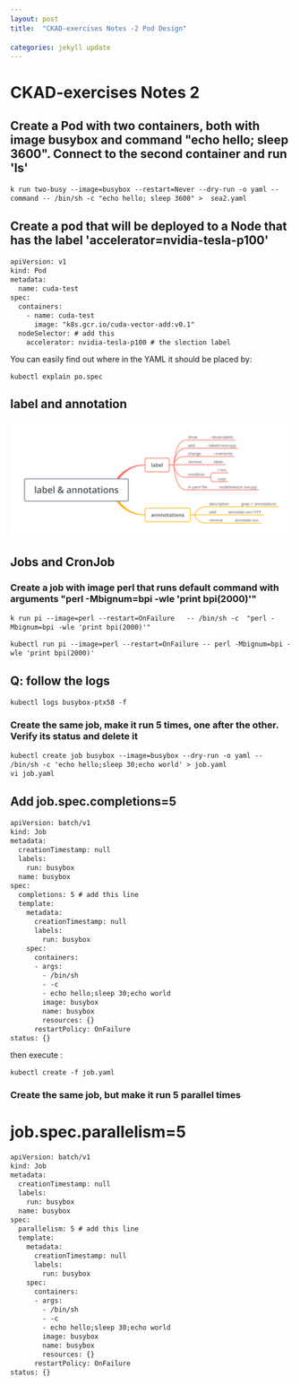 ```yaml
---
layout: post
title:  "CKAD-exercises Notes -2 Pod Design"

categories: jekyll update
---
```


# CKAD-exercises Notes 2


## Create a Pod with two containers, both with image busybox and command "echo hello; sleep 3600". Connect to the second container and run 'ls'



```
k run two-busy --image=busybox --restart=Never --dry-run -o yaml --command -- /bin/sh -c "echo hello; sleep 3600" >  sea2.yaml
```

## Create a pod that will be deployed to a Node that has the label 'accelerator=nvidia-tesla-p100'

```source-yaml
apiVersion: v1
kind: Pod
metadata:
  name: cuda-test
spec:
  containers:
    - name: cuda-test
      image: "k8s.gcr.io/cuda-vector-add:v0.1"
  nodeSelector: # add this
    accelerator: nvidia-tesla-p100 # the slection label
```
You can easily find out where in the YAML it should be placed by:

```source-shell
kubectl explain po.spec
```

## label and annotation



![label-annotations](https://raw.githubusercontent.com/latermonk/latermonk.github.io/master/_posts/_images/label-annotations.png)


## Jobs and CronJob

### Create a job with image perl that runs default command with arguments "perl -Mbignum=bpi -wle 'print bpi(2000)'"

```
k run pi --image=perl --restart=OnFailure   -- /bin/sh -c  "perl -Mbignum=bpi -wle 'print bpi(2000)'"
```

```
kubectl run pi --image=perl --restart=OnFailure -- perl -Mbignum=bpi -wle 'print bpi(2000)'
```

## Q: follow the logs


```
kubectl logs busybox-ptx58 -f
```

### Create the same job, make it run 5 times, one after the other. Verify its status and delete it


```
kubectl create job busybox --image=busybox --dry-run -o yaml -- /bin/sh -c 'echo hello;sleep 30;echo world' > job.yaml
vi job.yaml
```
## Add job.spec.completions=5


```
apiVersion: batch/v1
kind: Job
metadata:
  creationTimestamp: null
  labels:
    run: busybox
  name: busybox
spec:
  completions: 5 # add this line
  template:
    metadata:
      creationTimestamp: null
      labels:
        run: busybox
    spec:
      containers:
      - args:
        - /bin/sh
        - -c
        - echo hello;sleep 30;echo world
        image: busybox
        name: busybox
        resources: {}
      restartPolicy: OnFailure
status: {}
```
then execute :

```
kubectl create -f job.yaml
```

### Create the same job, but make it run 5 parallel times

# job.spec.parallelism=5



```
apiVersion: batch/v1
kind: Job
metadata:
  creationTimestamp: null
  labels:
    run: busybox
  name: busybox
spec:
  parallelism: 5 # add this line
  template:
    metadata:
      creationTimestamp: null
      labels:
        run: busybox
    spec:
      containers:
      - args:
        - /bin/sh
        - -c
        - echo hello;sleep 30;echo world
        image: busybox
        name: busybox
        resources: {}
      restartPolicy: OnFailure
status: {}
```





